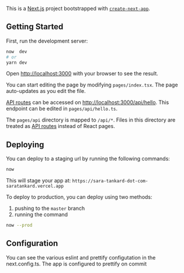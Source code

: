 This is a [Next.js](https://nextjs.org/) project bootstrapped with [`create-next-app`](https://github.com/vercel/next.js/tree/canary/packages/create-next-app).

## Getting Started

First, run the development server:

```bash
now  dev
# or
yarn dev
```

Open [http://localhost:3000](http://localhost:3000) with your browser to see the result.

You can start editing the page by modifying `pages/index.tsx`. The page auto-updates as you edit the file.

[API routes](https://nextjs.org/docs/api-routes/introduction) can be accessed on [http://localhost:3000/api/hello](http://localhost:3000/api/hello). This endpoint can be edited in `pages/api/hello.ts`.

The `pages/api` directory is mapped to `/api/*`. Files in this directory are treated as [API routes](https://nextjs.org/docs/api-routes/introduction) instead of React pages.

## Deploying

You can deploy to a staging url by running the following commands:

```bash
now
```

This will stage your app at: `https://sara-tankard-dot-com-saratankard.vercel.app`

To deploy to production, you can deploy using two methods:

1. pushing to the `master` branch
2. running the command

```bash
now --prod
```

## Configuration

You can see the various eslint and prettify configutation in the next.config.ts.
The app is configured to prettify on commit
